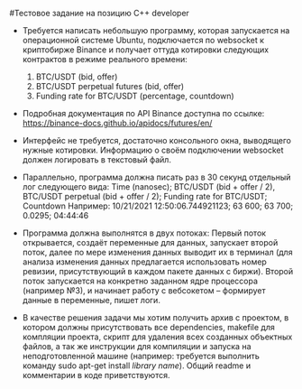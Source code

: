 #Тестовое задание на позицию C++ developer

* Требуется написать небольшую программу, которая запускается на операционной системе Ubuntu,
подключается по websocket к криптобирже Binance и получает оттуда котировки следующих контрактов в режиме реального времени:
    1. BTC/USDT (bid, offer)
    2. BTC/USDT perpetual futures (bid, offer)
    3. Funding rate for BTC/USDT (percentage, countdown)

* Подробная документация по API Binance доступна по  ссылке:
https://binance-docs.github.io/apidocs/futures/en/

* Интерфейс не требуется, достаточно консольного окна, выводящего нужные котировки.
Информацию о своём подключении websocket должен логировать в текстовый файл.

* Параллельно, программа должна писать раз в 30 секунд отдельный лог следующего вида:
Time (nanosec); BTC/USDT (bid + offer / 2), BTC/USDT perpetual (bid + offer / 2); Funding rate for BTC/USDT; Countdown
Например:
10/21/2021 12:50:06.744921123; 63 600; 63 700; 0.0295; 04:44:46

* Программа должна выполнятся в двух потоках:
Первый поток открывается, создаёт переменные для данных, запускает второй поток,
далее по мере изменения данных выводит их в терминал
(для анализа изменения данных предлагается использовать номер ревизии, присутствующий в каждом пакете данных с биржи).
Второй поток запускается на конкретно заданном ядре процессора (например №3),
и начинает работу с вебсокетом – формирует данные в переменные, пишет логи.

* В качестве решения задачи мы хотим получить архив с проектом,
в котором должны присутствовать все dependencies, makefile для компляции проекта,
скрипт для удаления всех созданных объектных файлов,
а так же инструкции для компиляции и запуска на неподготовленной машине
(например: требуется выполнить команду sudo apt-get install *library name*).
Общий readme и комментарии в коде приветствуются.
